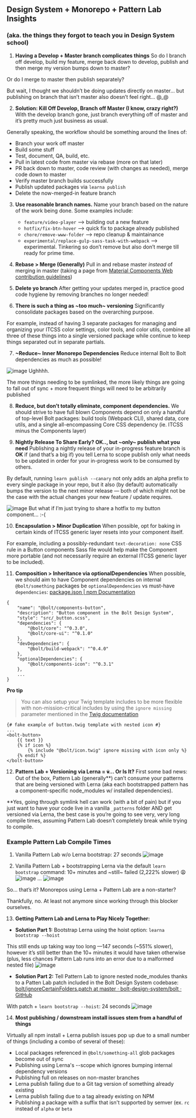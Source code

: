
## **Design System + Monorepo + Pattern Lab Insights**
### (aka. the things they forgot to teach you in Design System school)

1. **Having a Develop + Master branch complicates things**
So do I branch off develop, build my feature, merge back down to develop, publish and then merge my version bumps down to master? 

Or do I merge to master then publish separately? 

But wait, I thought we shouldn’t be doing updates directly on master… but publishing on branch that isn’t master also doesn’t feel right… @_@

2. **Solution: Kill Off Develop, Branch off Master (I know, crazy right?)**
With the develop branch gone, just branch everything off of master and it’s pretty much just business as usual.

Generally speaking, the workflow should be something around the lines of: 

- Branch your work off master
- Build some stuff
- Test, document, QA, build, etc.
- Pull in latest code from master via rebase (more on that later)
- PR back down to master, code review (with changes as needed), merge code down to master
- Verify master branch builds successfully
- Publish updated packages via `learna publish` 
- Delete the now-merged-in feature branch

3. **Use reasonable branch names.**
Name your branch based on the nature of the work being done. Some examples include:

	* `feature/video-player` —> building out a new feature
	* `hotfix/fix-btn-hover` —> quick fix to package already published
	* `chore/remove-www-folder` —> repo cleanup & maintainance
	* `experimental/replace-gulp-sass-task-with-webpack`  —> experimental. Tinkering so don’t remove but also don’t merge till ready for prime time.
	
4. **Rebase > Merge (Generally)**
Pull in and rebase master *instead* of merging in master (taking a page from [Material Components Web contribution guidelines](https://github.com/material-components/material-components-web/blob/master/CONTRIBUTING.md#submitting-pull-requests))

5. **Delete yo branch** 
After getting your updates merged in, practice good code hygiene  by removing branches no longer needed!

6. **There is such a thing as ~too much~ versioning**
Significantly consolidate packages based on the overarching purpose. 

For example, instead of having 3 separate packages for managing and organizing your ITCSS color settings, color tools, and color utils, combine all three of these things into a single versioned package while continue to keep things separated out in separate partials.

7. **~Reduce~ Inner Monorepo Dependencies**
Reduce internal Bolt to Bolt dependencies as much as possible!

![image](https://user-images.githubusercontent.com/1617209/33673997-522d6aa8-da7c-11e7-963e-5ab52fdf21e4.png)
Ughhhh.

The more things needing to be symlinked, the more likely things are going to fall out of sync + more frequent things will need to be arbitrarily published

8. **Reduce, but don’t totally eliminate, component dependencies.** 
We should strive to have full blown Components depend on only a handful of top-level Bolt packages: build tools (Webpack CLI), shared data, core utils, and a single all-encompassing Core CSS dependency (ie. ITCSS minus the Components layer)

9. **Nightly Release To Share Early? OK.., but ~only~ publish what you need** 
Publishing a nightly release of your in-progress feature branch is **OK** if (and that’s a big if) you tell Lerna to scope publish only what needs to be updated in order for your in-progress work to be consumed by others.

By default, running `learn publish --canary` not only adds an alpha prefix to every single package in your repo, but it also (by default) automatically bumps the version to the next minor release — both of which might not be the case with the actual changes your new feature / update requires.

![image](https://user-images.githubusercontent.com/1617209/33674018-6289daee-da7c-11e7-8051-5194a4e189d8.png)
But what if I’m just trying to share a hotfix to my button component… :-(

10. **Encapsulation > Minor Duplication** 
When possible, opt for baking in certain kinds of ITCSS generic layer resets into your component itself. 

For example, including a possibly-redundant `text-decoration: none` CSS rule in a Button components Sass file would help make the Component more portable (and not necessarily require an external ITCSS generic layer to be included). 

11. **Composition > Inheritance via optionalDependencies** 
When possible, we should aim to have Component dependencies on internal `@bolt/something` packages be `optionalDependencies` vs must-have `dependencies`: [package.json | npm Documentation](https://docs.npmjs.com/files/package.json#optionaldependencies)

```
{
	"name": "@bolt/components-button",
	"description": "Button component in the Bolt Design System",
	"style": "src/_button.scss",
	"dependencies": {
		"@bolt/core": "^0.3.0",
		"@bolt/core-ui": "^0.1.0"
	},
	"devDependencies": {
		"@bolt/build-webpack": "^0.4.0"
	},
	"optionalDependencies": {
		"@bolt/components-icon": "^0.3.1"
	},
	...
}
```

**Pro tip**
> You can also setup your Twig template includes to be more flexible with non-mission-critical includes by using the `ignore missing` parameter mentioned in the [Twig documentation](https://twig.symfony.com/doc/2.x/tags/include.html)
```
{# fake example of button.twig template with nested icon #}
...
<bolt-button>
	{{ text }}
	{% if icon %}
		{% include "@bolt/icon.twig" ignore missing with icon only %}
	{% endif %}
</bolt-button>
```

12. **Pattern Lab + Versioning via Lerna = 💀… Or Is It?**
First some bad news: Out of the box, Pattern Lab (generally**) can’t consume your patterns that are being versioned with Lerna (aka each bootstrapped pattern has a component-specific node_modules w/ installed dependencies). 

**Yes, going through symlink hell can work (with a bit of pain) but if you just want to have your code live in a vanilla `_patterns` folder AND get versioned via Lerna, the best case is you’re going to see very, very long compile times, assuming Pattern Lab doesn’t completely break while trying to compile.

### Example Pattern Lab Compile Times

1. Vanilla Pattern Lab w/o Lerna bootstrap: 27 seconds
![image](https://user-images.githubusercontent.com/1617209/33674028-6b03f326-da7c-11e7-8c98-a4786e230cfe.png)

2. Vanilla Pattern Lab + bootstrapping Lerna via the default  `learn bootstrap` command: 10+ minutes and ~still~ failed (2,222% slower) 😩
![image](https://user-images.githubusercontent.com/1617209/33674047-769cc4ce-da7c-11e7-9657-31fd50211bee.png)
…
![image](https://user-images.githubusercontent.com/1617209/33674058-7cd726ae-da7c-11e7-8bce-a8f50e940548.png)

So… that’s it? Monorepos using Lerna + Pattern Lab are a non-starter?

Thankfully, no. At least not anymore since working through this blocker ourselves.

13. **Getting Pattern Lab and Lerna to Play Nicely Together:**

- **Solution Part 1:** Bootstrap Lerna using the hoist option: `learna bootstrap --hoist`

This still ends up taking way too long —147 seconds (~551% slower), however it’s still better than the 10+ minutes it would have taken otherwise (plus, less chances Pattern Lab runs into an error due to a malformed nested file)
![image](https://user-images.githubusercontent.com/1617209/33674066-82a60b9a-da7c-11e7-818c-5e8c5922f0c0.png)

- **Solution Part 2:** Tell Pattern Lab to ignore nested node_modules thanks to a Patten Lab patch included in the Bolt Design System codebase: [bolt/ignoreCertainFolders.patch at master · bolt-design-system/bolt · GitHub](https://github.com/bolt-design-system/bolt/blob/master/.patches/ignoreCertainFolders.patch)

With patch + `learn bootstrap --hoist`: 24 seconds 
![image](https://user-images.githubusercontent.com/1617209/33674078-8aab7a00-da7c-11e7-9b4a-d7e9442db7af.png)

14. **Most publishing / downstream install issues stem from a handful of things**

Virtually all npm install + Lerna publish issues pop up due to a small number of things (including a combo of several of these):

* Local packages referenced in  `@bolt/something-all` glob packages become out of sync
* Publishing using Lerna's --scope which ignores bumping internal dependency versions
* Publishing full on releases on non-master branches
* Lerna publish failing due to a Git tag version of something already existing
* Lerna publish failing due to a tag already existing on NPM
* Publishing a package with a suffix that isn't supported by semver (ex. `rc` instead of `alpha` or `beta`
